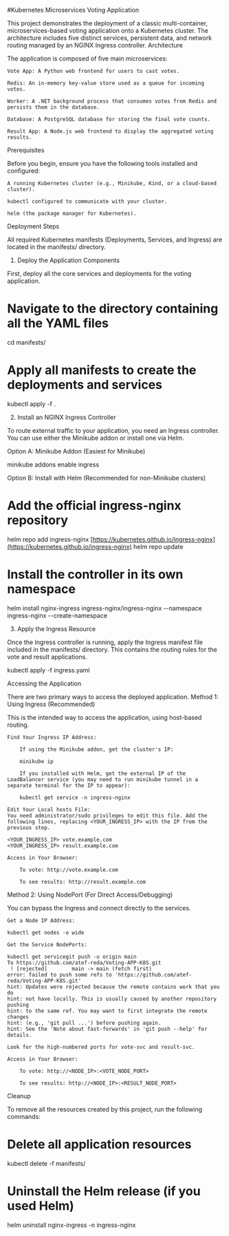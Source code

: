 #Kubernetes Microservices Voting Application

This project demonstrates the deployment of a classic multi-container, microservices-based voting application onto a Kubernetes cluster. The architecture includes five distinct services, persistent data, and network routing managed by an NGINX Ingress controller.
Architecture

The application is composed of five main microservices:

    Vote App: A Python web frontend for users to cast votes.

    Redis: An in-memory key-value store used as a queue for incoming votes.

    Worker: A .NET background process that consumes votes from Redis and persists them in the database.

    Database: A PostgreSQL database for storing the final vote counts.

    Result App: A Node.js web frontend to display the aggregated voting results.

Prerequisites

Before you begin, ensure you have the following tools installed and configured:

    A running Kubernetes cluster (e.g., Minikube, Kind, or a cloud-based cluster).

    kubectl configured to communicate with your cluster.

    helm (the package manager for Kubernetes).

Deployment Steps

All required Kubernetes manifests (Deployments, Services, and Ingress) are located in the manifests/ directory.
1. Deploy the Application Components

First, deploy all the core services and deployments for the voting application.

# Navigate to the directory containing all the YAML files
cd manifests/

# Apply all manifests to create the deployments and services
kubectl apply -f .

2. Install an NGINX Ingress Controller

To route external traffic to your application, you need an Ingress controller. You can use either the Minikube addon or install one via Helm.

Option A: Minikube Addon (Easiest for Minikube)

minikube addons enable ingress

Option B: Install with Helm (Recommended for non-Minikube clusters)

# Add the official ingress-nginx repository
helm repo add ingress-nginx [https://kubernetes.github.io/ingress-nginx](https://kubernetes.github.io/ingress-nginx)
helm repo update

# Install the controller in its own namespace
helm install nginx-ingress ingress-nginx/ingress-nginx --namespace ingress-nginx --create-namespace

3. Apply the Ingress Resource

Once the Ingress controller is running, apply the Ingress manifest file included in the manifests/ directory. This contains the routing rules for the vote and result applications.

kubectl apply -f ingress.yaml

Accessing the Application

There are two primary ways to access the deployed application.
Method 1: Using Ingress (Recommended)

This is the intended way to access the application, using host-based routing.

    Find Your Ingress IP Address:

        If using the Minikube addon, get the cluster's IP:

        minikube ip

        If you installed with Helm, get the external IP of the LoadBalancer service (you may need to run minikube tunnel in a separate terminal for the IP to appear):

        kubectl get service -n ingress-nginx

    Edit Your Local hosts File:
    You need administrator/sudo privileges to edit this file. Add the following lines, replacing <YOUR_INGRESS_IP> with the IP from the previous step.

    <YOUR_INGRESS_IP> vote.example.com
    <YOUR_INGRESS_IP> result.example.com

    Access in Your Browser:

        To vote: http://vote.example.com

        To see results: http://result.example.com

Method 2: Using NodePort (For Direct Access/Debugging)

You can bypass the Ingress and connect directly to the services.

    Get a Node IP Address:

    kubectl get nodes -o wide

    Get the Service NodePorts:

    kubectl get servicegit push -u origin main
    To https://github.com/atef-reda/Voting-APP-K8S.git
     ! [rejected]        main -> main (fetch first)
    error: failed to push some refs to 'https://github.com/atef-reda/Voting-APP-K8S.git'
    hint: Updates were rejected because the remote contains work that you do
    hint: not have locally. This is usually caused by another repository pushing
    hint: to the same ref. You may want to first integrate the remote changes
    hint: (e.g., 'git pull ...') before pushing again.
    hint: See the 'Note about fast-forwards' in 'git push --help' for details.

    Look for the high-numbered ports for vote-svc and result-svc.

    Access in Your Browser:

        To vote: http://<NODE_IP>:<VOTE_NODE_PORT>

        To see results: http://<NODE_IP>:<RESULT_NODE_PORT>

Cleanup

To remove all the resources created by this project, run the following commands:

# Delete all application resources
kubectl delete -f manifests/

# Uninstall the Helm release (if you used Helm)
helm uninstall nginx-ingress -n ingress-nginx
